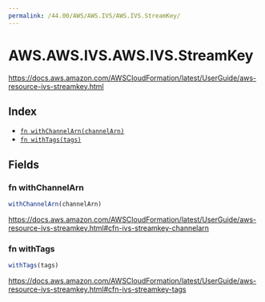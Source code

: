 ```yaml
---
permalink: /44.00/AWS/AWS.IVS/AWS.IVS.StreamKey/
---
```


# AWS.AWS.IVS.AWS.IVS.StreamKey

https://docs.aws.amazon.com/AWSCloudFormation/latest/UserGuide/aws-resource-ivs-streamkey.html

## Index

* [`fn withChannelArn(channelArn)`](#fn-withchannelarn)
* [`fn withTags(tags)`](#fn-withtags)

## Fields

### fn withChannelArn

```ts
withChannelArn(channelArn)
```

https://docs.aws.amazon.com/AWSCloudFormation/latest/UserGuide/aws-resource-ivs-streamkey.html#cfn-ivs-streamkey-channelarn

### fn withTags

```ts
withTags(tags)
```

https://docs.aws.amazon.com/AWSCloudFormation/latest/UserGuide/aws-resource-ivs-streamkey.html#cfn-ivs-streamkey-tags